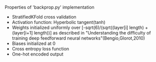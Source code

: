 Properties of 'backprop.py' implementation
- StratifiedKFold cross validation
- Activation function: Hyperbolic tangent(tanh)
- Weights initialized uniformly over [-sqrt(6)/(sqrt((layer[i] length) + (layer[i+1] length))] as described in "Understanding the difficulty of training deep feedforward neural networks"(Bengio,Glorot,2010)
- Biases initialized at 0
- Cross entropy loss function
- One-hot encoded output
